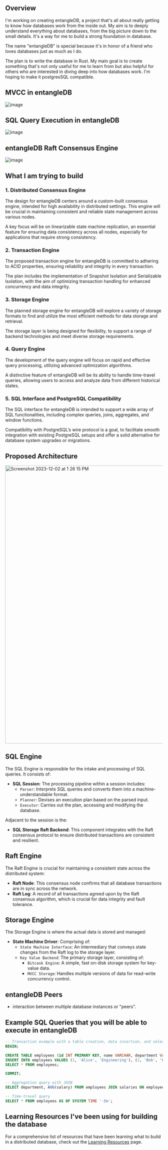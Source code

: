 
## Overview

I'm working on creating entangleDB, a project that's all about really getting to know how databases work from the inside out. My aim is to deeply understand everything about databases, from the big picture down to the small details. It's a way for me to build a strong foundation in database.

The name "entangleDB" is special because it's in honor of a friend who loves databases just as much as I do. 

The plan is to write the database in Rust. My main goal is to create something that's not only useful for me to learn from but also helpful for others who are interested in diving deep into how databases work. I'm hoping to make it postgresSQL compatible.

## MVCC in entangleDB

![image](https://github.com/TypicalDefender/entangleDB/assets/106574498/0a923e2d-75fc-469e-9ce7-504af45c73c7)

## SQL Query Execution in entangleDB
![image](https://github.com/TypicalDefender/entangleDB/assets/106574498/a90fc90c-91e7-4ee8-a06f-887629a82401)

## entangleDB Raft Consensus Engine
![image](https://github.com/TypicalDefender/entangleDB/assets/106574498/a56f02b9-d172-4ab3-8883-230d7b1326b4)

## What I am trying to build

### 1. Distributed Consensus Engine

The design for entangleDB centers around a custom-built consensus engine, intended for high availability in distributed settings. This engine will be crucial in maintaining consistent and reliable state management across various nodes.

A key focus will be on linearizable state machine replication, an essential feature for ensuring data consistency across all nodes, especially for applications that require strong consistency.

### 2. Transaction Engine

 The proposed transaction engine for entangleDB is committed to adhering to ACID properties, ensuring reliability and integrity in every transaction.

The plan includes the implementation of Snapshot Isolation and Serializable Isolation, with the aim of optimizing transaction handling for enhanced concurrency and data integrity.

### 3. Storage Engine

 The planned storage engine for entangleDB will explore a variety of storage formats to find and utilize the most efficient methods for data storage and retrieval.

The storage layer is being designed for flexibility, to support a range of backend technologies and meet diverse storage requirements.

### 4. Query Engine

The development of the query engine will focus on rapid and effective query processing, utilizing advanced optimization algorithms.

A distinctive feature of entangleDB will be its ability to handle time-travel queries, allowing users to access and analyze data from different historical states.

### 5. SQL Interface and PostgreSQL Compatibility

The SQL interface for entangleDB is intended to support a wide array of SQL functionalities, including complex queries, joins, aggregates, and window functions.

Compatibility with PostgreSQL’s wire protocol is a goal, to facilitate smooth integration with existing PostgreSQL setups and offer a solid alternative for database system upgrades or migrations.

## Proposed Architecture
<img width="890" alt="Screenshot 2023-12-02 at 1 26 15 PM" src="https://github.com/TypicalDefender/entangleDB/assets/37482550/f8d262b9-618c-435d-925b-4f992076581f">

## SQL Engine

The SQL Engine is responsible for the intake and processing of SQL queries. It consists of:

- **SQL Session**: The processing pipeline within a session includes:
  - `Parser`: Interprets SQL queries and converts them into a machine-understandable format.
  - `Planner`: Devises an execution plan based on the parsed input.
  - `Executor`: Carries out the plan, accessing and modifying the database.

Adjacent to the session is the:

- **SQL Storage Raft Backend**: This component integrates with the Raft consensus protocol to ensure distributed transactions are consistent and resilient.

## Raft Engine

The Raft Engine is crucial for maintaining a consistent state across the distributed system:

- **Raft Node**: This consensus node confirms that all database transactions are in sync across the network.
- **Raft Log**: A record of all transactions agreed upon by the Raft consensus algorithm, which is crucial for data integrity and fault tolerance.

## Storage Engine

The Storage Engine is where the actual data is stored and managed:

- **State Machine Driver**: Comprising of:
  - `State Machine Interface`: An intermediary that conveys state changes from the Raft log to the storage layer.
  - `Key Value Backend`: The primary storage layer, consisting of:
    - `Bitcask Engine`: A simple, fast on-disk storage system for key-value data.
    - `MVCC Storage`: Handles multiple versions of data for read-write concurrency control.

## entangleDB Peers

- interaction between multiple database instances or "peers".

## Example SQL Queries that you will be able to execute in entangleDB

```sql
-- Transaction example with a table creation, data insertion, and selection
BEGIN;

CREATE TABLE employees (id INT PRIMARY KEY, name VARCHAR, department VARCHAR);
INSERT INTO employees VALUES (1, 'Alice', 'Engineering'), (2, 'Bob', 'HR');
SELECT * FROM employees;

COMMIT;

-- Aggregation query with JOIN
SELECT department, AVG(salary) FROM employees JOIN salaries ON employees.id = salaries.emp_id GROUP BY department;

-- Time-travel query
SELECT * FROM employees AS OF SYSTEM TIME '-5m';
```

## Learning Resources I've been using for building the database

For a comprehensive list of resources that have been learning what to build in a distributed database, check out the [Learning Resources](https://github.com/TypicalDefender/entangleDB/blob/main/learning_resources.md) page.




